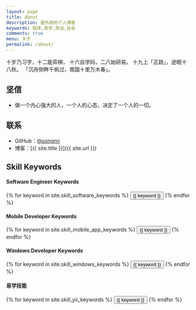 ```yaml
---
layout: page
title: About
description: 窗外雨的个人博客
keywords: 程序,易学,政治,社会
comments: true
menu: 关于
permalink: /about/
---
```


十岁乃习字，十二能弈棋，
十六自学码，二八始研易。
十九上「正路」，途眠十八秋。
「沉舟侧畔千帆过，南国十里万木春」。

## 坚信

* 做一个内心强大的人，一个人的心态，决定了一个人的一切。

## 联系

* GitHub：[@songmj](https://github.com/songhaoxin)
* 博客：[{{ site.title }}]({{ site.url }})

## Skill Keywords

#### Software Engineer Keywords
<div class="btn-inline">
    {% for keyword in site.skill_software_keywords %}
    <button class="btn btn-outline" type="button">{{ keyword }}</button>
    {% endfor %}
</div>

#### Mobile Developer Keywords
<div class="btn-inline">
    {% for keyword in site.skill_mobile_app_keywords %}
    <button class="btn btn-outline" type="button">{{ keyword }}</button>
    {% endfor %}
</div>

#### Windows Developer Keywords
<div class="btn-inline">
    {% for keyword in site.skill_windows_keywords %}
    <button class="btn btn-outline" type="button">{{ keyword }}</button>
    {% endfor %}
</div>

#### 易学技能
<div class="btn-inline">
    {% for keyword in site.skill_yii_keywords %}
    <button class="btn btn-outline" type="button">{{ keyword }}</button>
    {% endfor %}
</div>
